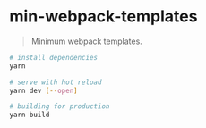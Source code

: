 # min-webpack-templates

> Minimum webpack templates.

``` bash
# install dependencies
yarn

# serve with hot reload
yarn dev [--open]

# building for production
yarn build
```
